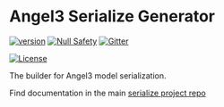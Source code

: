 # Angel3 Serialize Generator

[![version](https://img.shields.io/badge/pub-v4.2.0-brightgreen)](https://pub.dartlang.org/packages/angel3_serialize_generator)
[![Null Safety](https://img.shields.io/badge/null-safety-brightgreen)](https://dart.dev/null-safety)
[![Gitter](https://img.shields.io/gitter/room/angel_dart/discussion)](https://gitter.im/angel_dart/discussion)

[![License](https://img.shields.io/github/license/dukefirehawk/angel)](https://github.com/dukefirehawk/angel/tree/angel3/packages/serialize/angel_serialize_generator/LICENSE)

The builder for Angel3 model serialization.

Find documentation in the main [serialize project repo](https://github.com/dukefirehawk/angel/tree/master/packages/serialize)
